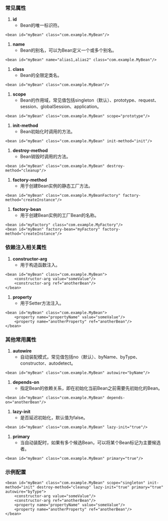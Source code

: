 ### 常见属性
1. **id**
   - Bean的唯一标识符。
```
<bean id="myBean" class="com.example.MyBean"/>
```

1. **name**
   - Bean的别名，可以为Bean定义一个或多个别名。
```
<bean id="myBean" name="alias1,alias2" class="com.example.MyBean"/>
```

1. **class**
   - Bean的全限定类名。
```
<bean id="myBean" class="com.example.MyBean"/>
```

1. **scope**
   - Bean的作用域，常见值包括singleton（默认）、prototype、request、session、globalSession、application。
```
<bean id="myBean" class="com.example.MyBean" scope="prototype"/>
```

1. **init-method**
   - Bean初始化时调用的方法。
```
<bean id="myBean" class="com.example.MyBean" init-method="init"/>
```

1. **destroy-method**
   - Bean销毁时调用的方法。
```
<bean id="myBean" class="com.example.MyBean" destroy-method="cleanup"/>
```

1. **factory-method**
   - 用于创建Bean实例的静态工厂方法。
```
<bean id="myBean" class="com.example.MyBeanFactory" factory-method="createInstance"/>
```

1. **factory-bean**
   - 用于创建Bean实例的工厂Bean的名称。
```
<bean id="myFactory" class="com.example.MyFactory"/>
<bean id="myBean" factory-bean="myFactory" factory-method="createInstance"/>
```
### 依赖注入相关属性

1. **constructor-arg**
   - 用于构造函数注入。
```
<bean id="myBean" class="com.example.MyBean">
    <constructor-arg value="someValue"/>
    <constructor-arg ref="anotherBean"/>
</bean>
```

1. **property**
   - 用于Setter方法注入。
```
<bean id="myBean" class="com.example.MyBean">
    <property name="propertyName" value="someValue"/>
    <property name="anotherProperty" ref="anotherBean"/>
</bean>
```
### 其他常用属性

1. **autowire**
   - 自动装配模式，常见值包括no（默认）、byName、byType、constructor、autodetect。
```
<bean id="myBean" class="com.example.MyBean" autowire="byName"/>
```

1. **depends-on**
   - 指定Bean的依赖关系，即在初始化当前Bean之前需要先初始化的Bean。
```
<bean id="myBean" class="com.example.MyBean" depends-on="anotherBean"/>
```

1. **lazy-init**
   - 是否延迟初始化，默认值为false。
```
<bean id="myBean" class="com.example.MyBean" lazy-init="true"/>
```

1. **primary**
   - 当自动装配时，如果有多个候选Bean，可以将某个Bean标记为主要候选者。
```
<bean id="myBean" class="com.example.MyBean" primary="true"/>
```
### 示例配置
```
<bean id="myBean" class="com.example.MyBean" scope="singleton" init-method="init" destroy-method="cleanup" lazy-init="true" primary="true" autowire="byType">
    <constructor-arg value="someValue"/>
    <constructor-arg ref="anotherBean"/>
    <property name="propertyName" value="someValue"/>
    <property name="anotherProperty" ref="anotherBean"/>
</bean>
```
# 
